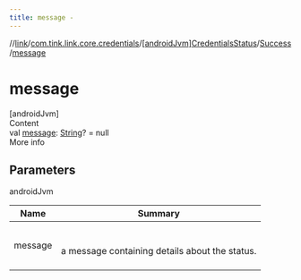 ```yaml
---
title: message -
---
```

//[link](../../../index.md)/[com.tink.link.core.credentials](../../index.md)/[[androidJvm]CredentialsStatus](../index.md)/[Success](index.md)/[message](message.md)



# message  
[androidJvm]  
Content  
val [message](message.md): [String](https://kotlinlang.org/api/latest/jvm/stdlib/kotlin/-string/index.html)? = null  
More info  


## Parameters  
  
androidJvm  
  
|  Name|  Summary| 
|---|---|
| <a name="com.tink.link.core.credentials/CredentialsStatus.Success/message/#/PointingToDeclaration/"></a>message| <a name="com.tink.link.core.credentials/CredentialsStatus.Success/message/#/PointingToDeclaration/"></a><br><br>a message containing details about the status.<br><br>
  
  



